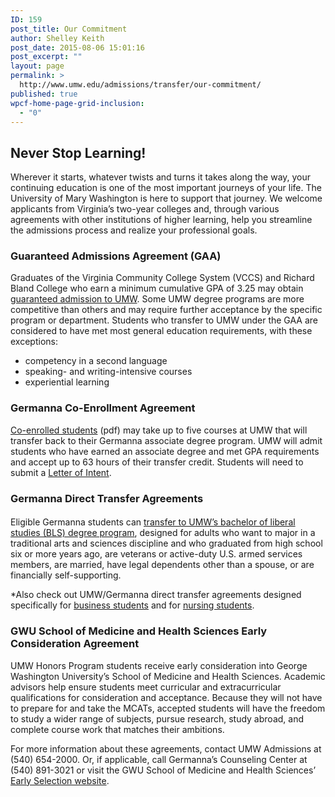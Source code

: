 ```yaml
---
ID: 159
post_title: Our Commitment
author: Shelley Keith
post_date: 2015-08-06 15:01:16
post_excerpt: ""
layout: page
permalink: >
  http://www.umw.edu/admissions/transfer/our-commitment/
published: true
wpcf-home-page-grid-inclusion:
  - "0"
---
```

<h2>Never Stop Learning!</h2>
Wherever it starts, whatever twists and turns it takes along the way, your continuing education is one of the most important journeys of your life. The University of Mary Washington is here to support that journey. We welcome applicants from Virginia’s two-year colleges and, through various agreements with other institutions of higher learning, help you streamline the admissions process and realize your professional goals.
<h3>Guaranteed Admissions Agreement (GAA)</h3>
Graduates of the Virginia Community College System (VCCS) and Richard Bland College who earn a minimum cumulative GPA of 3.25 may obtain <a href="/admissions/transfer/our-commitment/guaranteed-admission-agreement/">guaranteed admission to UMW</a>. Some UMW degree programs are more competitive than others and may require further acceptance by the specific program or department. Students who transfer to UMW under the GAA are considered to have met most general education requirements, with these exceptions:
<ul>
 	<li>competency in a second language</li>
 	<li>speaking- and writing-intensive courses</li>
 	<li>experiential learning</li>
</ul>
<h3>Germanna Co-Enrollment Agreement</h3>
<a href="http://ufc.umw.edu/files/2011/09/Co-enrollment-Agreement-details-12-14-11-1.pdf">Co-enrolled students</a> (pdf) may take up to five courses at UMW that will transfer back to their Germanna associate degree program. UMW will admit students who have earned an associate degree and met GPA requirements and accept up to 63 hours of their transfer credit. Students will need to submit a <a title="http://admissions.umw.edu/undergraduate/files/2011/09/Germanna-CoEnrollment-Form.pdf" href="/admissions/wp-content/uploads/sites/6/2015/08/Germanna-CoEnrollment-Form.pdf">Letter of Intent</a>.
<h3>Germanna Direct Transfer Agreements</h3>
<h4></h4>
Eligible Germanna students can <a href="http://cas.umw.edu/bls/">transfer to UMW’s bachelor of liberal studies (BLS) degree program</a>, designed for adults who want to major in a traditional arts and sciences discipline and who graduated from high school six or more years ago, are veterans or active-duty U.S. armed services members, are married, have legal dependents other than a spouse, or are financially self-supporting.

*Also check out UMW/Germanna direct transfer agreements designed specifically for <a href="http://www.umw.edu/admissions/wp-content/uploads/sites/6/2015/08/Germanna-Direct-Transfer-Agreement-Business-Nov-2016-.pdf">business students</a> and for <a href="http://www.umw.edu/news/2014/08/11/umw-germanna-mary-washington-healthcare-partner-to-improve-nursing-education/">nursing students</a>.
<h3>GWU School of Medicine and Health Sciences Early Consideration Agreement</h3>
UMW Honors Program students receive early consideration into George Washington University’s School of Medicine and Health Sciences. Academic advisors help ensure students meet curricular and extracurricular qualifications for consideration and acceptance. Because they will not have to prepare for and take the MCATs, accepted students will have the freedom to study a wider range of subjects, pursue research, study abroad, and complete course work that matches their ambitions.

For more information about these agreements, contact UMW Admissions at (540) 654-2000. Or, if applicable, call Germanna’s Counseling Center at (540) 891-3021 or visit the GWU School of Medicine and Health Sciences’ <a href="http://smhs.gwu.edu/academics/md-program/admissions/joint-programs/early-selection">Early Selection website</a>.